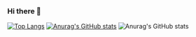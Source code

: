### Hi there 👋

<!--
**SSolLEE/SSolLEE** is a ✨ _special_ ✨ repository because its `README.md` (this file) appears on your GitHub profile.

Here are some ideas to get you started:

- 🔭 I’m currently working on ...
- 🌱 I’m currently learning ...
- 👯 I’m looking to collaborate on ...
- 🤔 I’m looking for help with ...
- 💬 Ask me about ...
- 📫 How to reach me: ...
- 😄 Pronouns: ...
- ⚡ Fun fact: ...
-->
[![Top Langs](https://github-readme-stats.vercel.app/api/top-langs/?username=SSolLEE)](https://github.com/anuraghazra/github-readme-stats)
[![Anurag's GitHub stats](https://github-readme-stats.vercel.app/api?username=SSolLEE)](https://github.com/anuraghazra/github-readme-stats)
![Anurag's GitHub stats](https://github-readme-stats.vercel.app/api?username=SSolLEE&hide=contribs,prs&show_icons=true&theme=테마)
